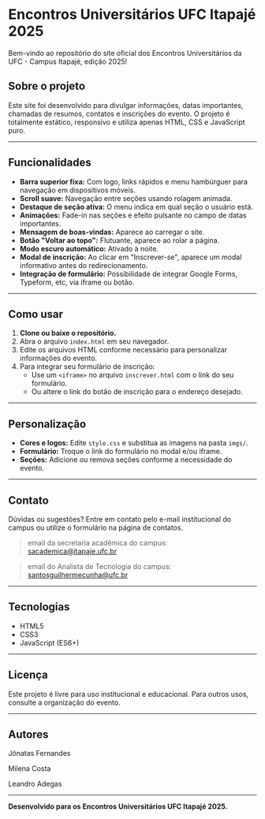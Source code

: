 # Encontros Universitários UFC Itapajé 2025

Bem-vindo ao repositório do site oficial dos Encontros Universitários da UFC - Campus Itapajé, edição 2025!

## Sobre o projeto

Este site foi desenvolvido para divulgar informações, datas importantes, chamadas de resumos, contatos e inscrições do evento. O projeto é totalmente estático, responsivo e utiliza apenas HTML, CSS e JavaScript puro.

---

## Funcionalidades

- **Barra superior fixa:** Com logo, links rápidos e menu hambúrguer para navegação em dispositivos móveis.
- **Scroll suave:** Navegação entre seções usando rolagem animada.
- **Destaque de seção ativa:** O menu indica em qual seção o usuário está.
- **Animações:** Fade-in nas seções e efeito pulsante no campo de datas importantes.
- **Mensagem de boas-vindas:** Aparece ao carregar o site.
- **Botão "Voltar ao topo":** Flutuante, aparece ao rolar a página.
- **Modo escuro automático:** Ativado à noite.
- **Modal de inscrição:** Ao clicar em "Inscrever-se", aparece um modal informativo antes do redirecionamento.
- **Integração de formulário:** Possibilidade de integrar Google Forms, Typeform, etc, via iframe ou botão.

---

## Como usar

1. **Clone ou baixe o repositório.**
2. Abra o arquivo `index.html` em seu navegador.
3. Edite os arquivos HTML conforme necessário para personalizar informações do evento.
4. Para integrar seu formulário de inscrição:
   - Use um `<iframe>` no arquivo `inscrever.html` com o link do seu formulário.
   - Ou altere o link do botão de inscrição para o endereço desejado.

---

## Personalização

- **Cores e logos:** Edite `style.css` e substitua as imagens na pasta `imgs/`.
- **Formulário:** Troque o link do formulário no modal e/ou iframe.
- **Seções:** Adicione ou remova seções conforme a necessidade do evento.

---

## Contato

Dúvidas ou sugestões? Entre em contato pelo e-mail institucional do campus ou utilize o formulário na página de contatos.

> email da secretaria acadêmica do campus: sacademica@itapaje.ufc.br

> email do Analista de Tecnologia do campus: santosguilhermecunha@ufc.br

---

## Tecnologias

- HTML5
- CSS3
- JavaScript (ES6+)

---

## Licença

Este projeto é livre para uso institucional e educacional. Para outros usos, consulte a organização do evento.

---

## Autores

Jônatas Fernandes 

Milena Costa 

Leandro Adegas 

---

**Desenvolvido para os Encontros Universitários UFC Itapajé 2025.**
